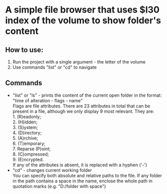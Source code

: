 ﻿# A simple file browser that uses $I30 index of the volume to show folder's content

## How to use:
1) Run the project with a single argument - the letter of the volume
2) Use commands "list" or "cd" to navigate

## Commands
* "list" or "ls" - prints the content of the current open folder in the format: "time of alteration - flags - name"
<br>Flags are file attributes. There are 23 attributes in total that can be present in a file, although we only display 9 most relevant. They are:
<br> 1. (R)eadonly;
<br> 2. (H)idden;
<br> 3. (S)ystem;
<br> 4. (D)irectory;
<br> 5. (A)rchive;
<br> 6. (T)emporary;
<br> 7. Reparse (P)oint;
<br> 8. (C)ompressed;
<br> 9. (E)ncrypted.
<br>If any of the attributes is absent, it is replaced with a hyphen ('-')
* "cd" - changes current working folder
<br> You can specify both absolute and relative paths to the file. If any folder in the path contains a space in the name, enclose the whole path in quotation marks (e.g. "D:/folder with space")
